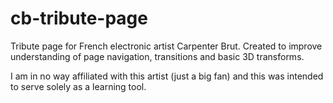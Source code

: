 # cb-tribute-page

Tribute page for French electronic artist Carpenter Brut. Created to improve understanding of page navigation, transitions and basic 3D transforms.

I am in no way affiliated with this artist (just a big fan) and this was intended to serve solely as a learning tool.
